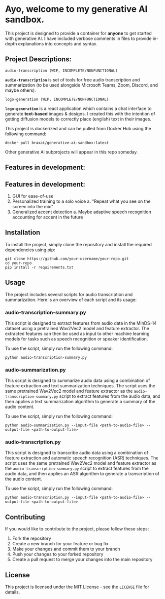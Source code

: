  # Ayo, welcome to my generative AI sandbox.
 
 This project is designed to provide a container for **anyone** to get started with generative AI. I have included verbose comments in files to provide in-depth explanations into concepts and syntax.
 
 ## Project Descriptions:

 ```
 audio-transcription (WIP, INCOMPLETE/NONFUNCTIONAL)
 ``` 

 **```audio-transcription```** is set of tools for free audio transcription and summarization (to be used alongside Microsoft Teams, Zoom, Discord, and maybe others).

 ```
 logo-generation (WIP, INCOMPLETE/NONFUNCTIONAL)
 ```

 **```logo-generation```** is a react application which contains a chat interface to generate **text-based** images & designs. I created this with the intention of getting diffusion models to correctly place (english) text in their images.

 
 This project is dockerized and can be pulled from Docker Hub using the following command:
 
 ```
 docker pull braxai/generative-ai-sandbox:latest
 ```
 
 Other generative AI subprojects will appear in this repo someday.
 
 ## Features in development:

## Features in development:

1. GUI for ease-of-use
2. Personalized training to a solo voice
    a. "Repeat what you see on the screen into the mic"
3. Generalized accent detection
    a. Maybe adaptive speech recognition accounting for accent in the future

## Installation

To install the project, simply clone the repository and install the required dependencies using pip:

```
git clone https://github.com/your-username/your-repo.git
cd your-repo
pip install -r requirements.txt
```

## Usage

The project includes several scripts for audio transcription and summarization. Here is an overview of each script and its usage:

### audio-transcription-summary.py

This script is designed to extract features from audio data in the MInDS-14 dataset using a pretrained Wav2Vec2 model and feature extractor. The extracted features can then be used as input to other machine learning models for tasks such as speech recognition or speaker identification.

To use the script, simply run the following command:

```
python audio-transcription-summary.py
```

### audio-summarization.py

This script is designed to summarize audio data using a combination of feature extraction and text summarization techniques. The script uses the same pretrained Wav2Vec2 model and feature extractor as the `audio-transcription-summary.py` script to extract features from the audio data, and then applies a text summarization algorithm to generate a summary of the audio content.

To use the script, simply run the following command:

```
python audio-summarization.py --input-file <path-to-audio-file> --output-file <path-to-output-file>
```

### audio-transcription.py

This script is designed to transcribe audio data using a combination of feature extraction and automatic speech recognition (ASR) techniques. The script uses the same pretrained Wav2Vec2 model and feature extractor as the `audio-transcription-summary.py` script to extract features from the audio data, and then applies an ASR algorithm to generate a transcription of the audio content.

To use the script, simply run the following command:

```
python audio-transcription.py --input-file <path-to-audio-file> --output-file <path-to-output-file>
```

## Contributing

If you would like to contribute to the project, please follow these steps:

1. Fork the repository
2. Create a new branch for your feature or bug fix
3. Make your changes and commit them to your branch
4. Push your changes to your forked repository
5. Create a pull request to merge your changes into the main repository

## License

This project is licensed under the MIT License - see the `LICENSE` file for details.
